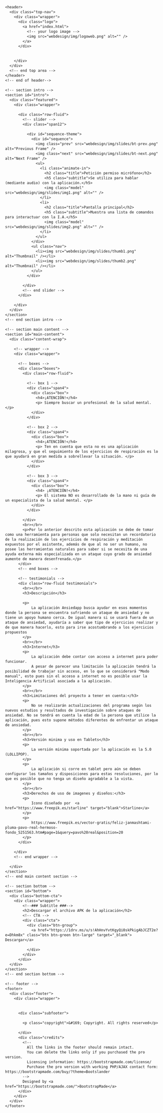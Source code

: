 

<html>

<head>

  <meta http-equiv="content-type" content="text/html; charset=utf-8" />
  <meta charset="utf-8">
  <meta name="viewport" content="width=device-width, initial-scale=1, maximum-scale=1">


  <meta name="keywords" content="" />
  <meta name="description" content="" />

  <!-- css -->
  <link rel="stylesheet" href="webdesign/css/bootstrap.css" />
  <link rel="stylesheet" href="webdesign/css/bootstrap-responsive.css" />
  <link rel="stylesheet" href="webdesign/css/prettyPhoto.css" />
  <link rel="stylesheet" href="webdesign/css/sequence.css" />
  <link rel="stylesheet" href="webdesign/css/style.css" />


  <!-- =======================================================
    Theme Name: Bootslander
    Theme URL: https://bootstrapmade.com/bootslander-free-bootstrap-landing-page-template/
    Author: BootstrapMade.com
    Author URL: https://bootstrapmade.com
	======================================================= -->
</head>

<body>


  <div class="main-wrap">

    <header>
      <div class="top-nav">
        <div class="wrapper">
          <div class="logo">
            <a href="index.html">
              <!-- your logo image -->
              <img src="webdesign/img/logoweb.png" alt="" />
            </a>
          </div>

          
        </div>
      </div>
      <!-- end top area -->
    </header>
    <!-- end of header-->

    <!-- section intro -->
    <section id="intro">
      <div class="featured">
        <div class="wrapper">

          <div class="row-fluid">
            <!-- slider -->
            <div class="span12">

              <div id="sequence-theme">
                <div id="sequence">
                  <img class="prev" src="webdesign/img/slides/bt-prev.png" alt="Previous Frame" />
                  <img class="next" src="webdesign/img/slides/bt-next.png" alt="Next Frame" />
                  <ul>
                    <li class="animate-in">
                      <h2 class="title">Petición permiso micrófono</h2>
                      <h5 class="subtitle">Se utiliza para hablar (mediante audio) con la aplicación.</h5>
                      <img class="model" src="webdesign/img/slides/img1.png" alt="" />
                    </li>
                    <li>
                      <h2 class="title">Pantalla principal</h2>
                      <h5 class="subtitle">Muestra una lista de comandos para interactuar con la I.A.</h5>
                      <img class="model" src="webdesign/img/slides/img2.png" alt="" />
                    </li>
                  </ul>
                </div>
                <ul class="nav">
                  <li><img src="webdesign/img/slides/thumb1.png" alt="Thumbnail" /></li>
                  <li><img src="webdesign/img/slides/thumb2.png" alt="Thumbnail" /></li>
                </ul>
              </div>

            </div>
            <!-- end slider -->
          </div>

        </div>
      </div>
    </section>
    <!-- end section intro -->

    <!-- section main content -->
    <section id="main-content">
      <div class="content-wrap">

        <!-- wrapper -->
        <div class="wrapper">

          <!-- boxes -->
          <div class="boxes">
            <div class="row-fluid">

              <!-- box 1 -->
              <div class="span4">
                <div class="box">
                  <h4>¡ATENCIÓN!</h4>
                  <p> Siempre buscar un profesional de la salud mental. </p>
                </div>
              </div>

              <!-- box 2 -->
              <div class="span4">
                <div class="box">
                  <h4>¡ATENCIÓN!</h4>
                  <p> Ten en cuenta que esta no es una aplicación milagrosa, y que el seguimiento de los ejercicios de respiración es lo que ayudará en gran medida a sobrellevar la situación. </p>
                </div>
              </div>

              <!-- box 3 -->
              <div class="span4">
                <div class="box">
                  <h4> ¡ATENCIÓN!</h4>
                  <p> El sistema NO es desarrollado de la mano ni guía de un especialista de la salud mental. </p>
                </div>
              </div>

            </div>
			<br></br>
			<p>Por lo anterior descrito esta aplicación se debe de tomar como una herramienta para personas que solo necesitan un recordatorio de la realización de los ejercicios de respiración y meditación expuestos por el asistente, además de que al no ser un humano, no posee las herramientas naturales para saber si se necesita de una ayuda externa más especializada en un ataque cuyo grado de ansiedad aumente de manera desenfrenada.</p>
          </div>
          <!-- end boxes -->

          <!-- testimonials -->
          <div class="row-fluid testimonials">
			<br></br>
			<h3>Descripción</h3>
		  
            <p>
				La aplicación Ansiedapp busca ayudar en esos momentos donde la persona se encuentra sufriendo un ataque de ansiedad y no tiene un apoyo humano cerca. De igual manera si se usará fuera de un ataque de ansiedad, ayudaría a saber que tipo de ejercicios realizar y de que manera hacerlo, esto para irse acostumbrando a los ejercicios propuestos
			</p>
			<br></br>
			<h3>Internet</h3>
			<p>
				La aplicación debe contar con acceso a internet para poder funcionar.
				A pesar de parecer una limitación la aplicación tendrá la posibilidad de trabajar sin acceso, en lo que se considerará "Modo manual", esto pues sin el acceso a internet no es posible usar la Inteligencia Artificial asociada a la aplicación.
			</p>
			<br></br>
			<h3>Limitaciones del proyecto a tener en cuenta:</h3>
			<p>
				No se realizarán actualizaciones del programa según los nuevos estudios y resultados de investigación sobre ataques de ansiedad. No se tendrá en cuenta la edad de la persona que utilice la aplicación, pues esto supone métodos diferentes de enfrentar un ataque de ansiedad.
			</p>
			<br></br>
			<h3>Versión minima y uso en Tablets</h3>
			<p>
				La versión minima soportada por la aplicación es la 5.0 (LOLLIPOP). 
			</p>
			<p>			
				La aplicación si corre en tablet pero aún se deben configurar los tamaños y disposiciones para estas resoluciones, por lo que es posible que no tenga un diseño agradable a la vista.
			</p>
			<br></br>
			<h3>Derechos de uso de imagenes y diseños:</h3>
			<p>
				Icono diseñado por  <a href="https://www.freepik.es/starline" target="blank">Starline</a>
			</p>
			<p>
				https://www.freepik.es/vector-gratis/feliz-janmashtami-pluma-pavo-real-hermoso-fondo_5251563.htm#page=1&query=pavo%20real&position=20
			</p>
          </div>

        </div>
        <!-- end wrapper -->

      </div>
    </section>
    <!-- end main content section -->

    <!-- section bottom -->
    <section id="bottom">
      <div class="bottom-cta">
        <div class="wrapper">
            <!--### Subtitle ###-->
            <h2>Descargar el archivo APK de la aplicación</h2>
            <!-- CTA -->
            <div class="cta">
              <div class="btn-group">
                <a href="https://1drv.ms/u/s!AhHnvYvtKgyQi0skPkigAbJCZT2e?e=Dhkm8x" class="btn btn-green btn-large" target="_blank"> Descargar</a>
                
              </div>
            </div>
          </div>
      </div>
    </section>
    <!-- end section bottom -->

    <!-- footer -->
    <footer>
      <div class="footer">
        <div class="wrapper">
          

          <div class="subfooter">
            
            <p class="copyright">&#169; Copyright. All rights reserved</p>

          </div>
          <div class="credits">
            <!--
              All the links in the footer should remain intact.
              You can delete the links only if you purchased the pro version.
              Licensing information: https://bootstrapmade.com/license/
              Purchase the pro version with working PHP/AJAX contact form: https://bootstrapmade.com/buy/?theme=Bootslander
            -->
            Designed by <a href="https://bootstrapmade.com/">BootstrapMade</a>
          </div>
        </div>
      </div>
    </footer>


  </div>
  <!-- end main wrap -->

  <!-- Javascript Libraries -->
  <script src="webdesign/js/jquery.min.js"></script>
  <script src="webdesign/js/bootstrap.js"></script>
  <script src="webdesign/js/jquery.prettyPhoto.js"></script>
  <script src="webdesign/js/sequence.jquery.js"></script>
  <script src="webdesign/js/jquery-hover-effect.js"></script>

  <!-- Template Custom Javascript File -->
  <script src="webdesign/js/custom.js"></script>

</body>

</html>
